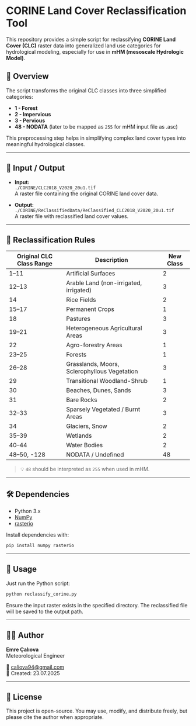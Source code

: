 # CORINE Land Cover Reclassification Tool

This repository provides a simple script for reclassifying **CORINE Land Cover (CLC)** raster data into generalized land use categories for hydrological modeling, especially for use in **mHM (mesoscale Hydrologic Model)**.

## 🧭 Overview

The script transforms the original CLC classes into three simplified categories:

- **1 - Forest**
- **2 - Impervious**
- **3 - Pervious**
- **48 - NODATA** (later to be mapped as `255` for mHM input file as .asc)

This preprocessing step helps in simplifying complex land cover types into meaningful hydrological classes.

---

## 📂 Input / Output

- **Input:**  
  `./CORINE/CLC2018_V2020_20u1.tif`  
  A raster file containing the original CORINE land cover data.

- **Output:**  
  `./CORINE/ReClassifiedData/ReClassified_CLC2018_V2020_20u1.tif`  
  A raster file with reclassified land cover values.

---

## 🧪 Reclassification Rules

| Original CLC Class Range | Description                                    | New Class |
|--------------------------|------------------------------------------------|-----------|
| 1–11                     | Artificial Surfaces                            | 2         |
| 12–13                    | Arable Land (non-irrigated, irrigated)         | 3         |
| 14                       | Rice Fields                                    | 2         |
| 15–17                    | Permanent Crops                                | 1         |
| 18                       | Pastures                                       | 3         |
| 19–21                    | Heterogeneous Agricultural Areas               | 3         |
| 22                       | Agro-forestry Areas                            | 1         |
| 23–25                    | Forests                                        | 1         |
| 26–28                    | Grasslands, Moors, Sclerophyllous Vegetation   | 3         |
| 29                       | Transitional Woodland-Shrub                    | 1         |
| 30                       | Beaches, Dunes, Sands                          | 3         |
| 31                       | Bare Rocks                                     | 2         |
| 32–33                    | Sparsely Vegetated / Burnt Areas               | 3         |
| 34                       | Glaciers, Snow                                 | 2         |
| 35–39                    | Wetlands                                       | 2         |
| 40–44                    | Water Bodies                                   | 2         |
| 48–50, -128              | NODATA / Undefined                             | 48        |

> 💡 `48` should be interpreted as `255` when used in mHM.

---

## 🛠 Dependencies

- Python 3.x
- [NumPy](https://numpy.org/)
- [rasterio](https://rasterio.readthedocs.io/en/latest/)

Install dependencies with:

```bash
pip install numpy rasterio
```

---

## 🚀 Usage

Just run the Python script:

```bash
python reclassify_corine.py
```

Ensure the input raster exists in the specified directory. The reclassified file will be saved to the output path.

---

## 👨‍💻 Author

**Emre Çalıova**  
Meteorological Engineer

📧 [caliova94@gmail.com](mailto:caliova94@gmail.com)  
📅 Created: 23.07.2025

---

## 📄 License

This project is open-source. You may use, modify, and distribute freely, but please cite the author when appropriate.
